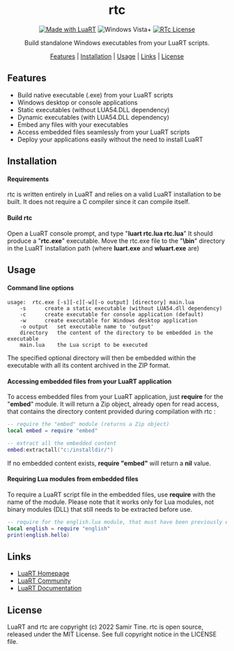<div align="center">

# rtc

[![Made with LuaRT](https://badgen.net/badge/Made%20with/LuaRT/yellow)](https://www.luart.org/)
![Windows Vista+](https://badgen.net/badge/Windows/Vista%20and%20later/blue?icon=windows)
[![RTc License](https://badgen.net/badge/License/MIT/green)](#)

Build standalone Windows executables from your LuaRT scripts.

[Features](#features) |
[Installation](#installation) |
[Usage](#usage) |
[Links](#links) |
[License](#license)
</div>

## Features
  
- Build native executable (.exe) from your LuaRT scripts
- Windows desktop or console applications
- Static executables (without LUA54.DLL dependency)
- Dynamic executables (with LUA54.DLL dependency)
- Embed any files with your executables
- Access embedded files seamlessly from your LuaRT scripts
- Deploy your applications easily without the need to install LuaRT

## Installation

#### Requirements
  
rtc is written entirely in LuaRT and relies on a valid LuaRT installation to be built.
It does not require a C compiler since it can compile itself.

#### Build rtc
  
Open a LuaRT console prompt, and type "**luart rtc.lua rtc.lua**"
It should produce a "**rtc.exe**" executable. Move the rtc.exe file to the "**\\bin**" directory in the LuaRT installation path (where **luart.exe** and **wluart.exe** are)

## Usage

#### Command line options
  
```
usage:	rtc.exe [-s][-c][-w][-o output] [directory] main.lua
	-s		create a static executable (without LUA54.dll dependency)
	-c		create executable for console application (default)
	-w		create executable for Windows desktop application
	-o output	set executable name to 'output'
	directory	the content of the directory to be embedded in the executable
	main.lua   	the Lua script to be executed
```
  
The specified optional directory will then be embedded within the executable with all its content archived in the ZIP format. 

#### Accessing embedded files from your LuaRT application
  
To access embedded files from your LuaRT application, just **require** for the "**embed**" module. It will return a Zip object, already open for read access, that contains the directory content provided during compilation with rtc :

```lua
-- require the "embed" module (returns a Zip object)
local embed = require "embed"

-- extract all the embedded content
embed:extractall("c:/installdir/")
```

If no embedded content exists, **require "embed"** will return a **nil** value.
  
#### Requiring Lua modules from embedded files

To require a LuaRT script file in the embedded files, use **require** with the name of the module. Please note that it works only for Lua modules, not binary modules (DLL) that still needs to be extracted before use.

```lua
-- require for the english.lua module, that must have been previously embedded with rtc 
local english = require "english"
print(english.hello)
```
  
## Links
  
- [LuaRT Homepage](http://www.luart.org/)
- [LuaRT Community](http://community.luart.org/)
- [LuaRT Documentation](http://www.luart.org/doc)

## License
  
LuaRT and rtc are copyright (c) 2022 Samir Tine.
rtc is open source, released under the MIT License.
See full copyright notice in the LICENSE file.
